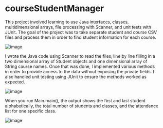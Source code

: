 # courseStudentManager
This project involved learning to use Java interfaces, classes, multidimensional arrays, file processing with Scanner, and unit tests with JUnit. The goal of the project was to take separate student and course CSV files and process them in order to find student information for each course.

![image](https://github.com/user-attachments/assets/ab94f2be-dbff-4997-95a7-a2f820d9baf1)

I wrote the Java code using Scanner to read the files, line by line filling in a two dimensional array of Student objects and one dimensional array of String course names. Once that was done, I implemented various methods in order to provide access to the data without exposing the private fields. I also handled unit testing using JUnit to ensure the methods worked as expected.

![image](https://github.com/user-attachments/assets/04d992fa-3b1e-486e-b07c-dff22ecbfa82)

When you run Main.main(), the output shows the first and last student alphabetically, the total number of students and classes, and the attendance list for one specific class.

![image](https://github.com/user-attachments/assets/e0675246-03e8-4116-9bfd-7713da1fcfdb)
